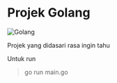 # Projek Golang
![Golang](https://user-images.githubusercontent.com/53844625/108027912-845eb200-705d-11eb-833d-fb82961c291e.png?raw=true)

Projek yang didasari rasa ingin tahu

Untuk run
> go run main.go
